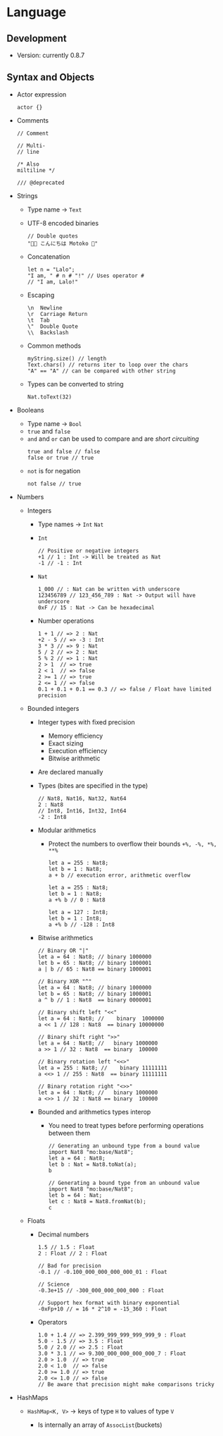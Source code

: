 # Language

## Development

-   Version: currently 0.8.7

## Syntax and Objects

-   Actor expression

    ```Motoko
    actor {}
    ```

-   Comments

    ```Motoko
    // Comment

    // Multi-
    // line

    /* Also
    miltiline */

    /// @deprecated
    ```

-   Strings

    -   Type name -> `Text`
    -   UTF-8 encoded binaries

        ```Motoko
        // Double quotes
        "👩‍💻 こんにちは Motoko 💫"
        ```

    -   Concatenation
        ```Motoko
        let n = "Lalo";
        "I am, " # n # "!" // Uses operator #
        // "I am, Lalo!"
        ```
    -   Escaping
        ```
        \n	Newline
        \r	Carriage Return
        \t	Tab
        \"	Double Quote
        \\	Backslash
        ```
    -   Common methods

        ```Motoko
        myString.size() // length
        Text.chars() // returns iter to loop over the chars
        "A" == "A" // can be compared with other string
        ```

    -   Types can be converted to string
        ```Motoko
        Nat.toText(32)
        ```

-   Booleans
    -   Type name -> `Bool`
    -   `true` and `false`
    -   `and` and `or` can be used to compare and are _short circuiting_
        ```Motoko
        true and false // false
        false or true // true
        ```
    -   `not` is for negation
        ```Motoko
        not false // true
        ```
-   Numbers

    -   Integers

        -   Type names -> `Int` `Nat`
        -   `Int`
            ```Motoko
            // Positive or negative integers
            +1 // 1 : Int -> Will be treated as Nat
            -1 // -1 : Int
            ```
        -   `Nat`

            ```Motoko
            1_000 // : Nat can be written with underscore
            123456789 // 123_456_789 : Nat -> Output will have underscore
            0xF // 15 : Nat -> Can be hexadecimal
            ```

        -   Number operations

            ```Motoko
            1 + 1 // => 2 : Nat
            +2 - 5 // => -3 : Int
            3 * 3 // => 9 : Nat
            5 / 2 // => 2 : Nat
            5 % 2 // => 1 : Nat
            2 > 1  // => true
            2 < 1  // => false
            2 >= 1 // => true
            2 <= 1 // => false
            0.1 + 0.1 + 0.1 == 0.3 // => false / Float have limited precision
            ```

    -   Bounded integers

        -   Integer types with fixed precision
            -   Memory efficiency
            -   Exact sizing
            -   Execution efficiency
            -   Bitwise arithmetic
        -   Are declared manually
        -   Types (bites are specified in the type)

            ```Motoko
            // Nat8, Nat16, Nat32, Nat64
            2 : Nat8
            // Int8, Int16, Int32, Int64
            -2 : Int8
            ```

        -   Modular arithmetics

            -   Protect the numbers to overflow their bounds `+%, -%, *%, **%`

                ```Motoko
                let a = 255 : Nat8;
                let b = 1 : Nat8;
                a + b // execution error, arithmetic overflow

                let a = 255 : Nat8;
                let b = 1 : Nat8;
                a +% b // 0 : Nat8

                let a = 127 : Int8;
                let b = 1 : Int8;
                a +% b // -128 : Int8
                ```

        -   Bitwise arithmetics

            ```Motoko
            // Binary OR "|"
            let a = 64 : Nat8; // binary 1000000
            let b = 65 : Nat8; // binary 1000001
            a | b // 65 : Nat8 == binary 1000001

            // Binary XOR "^"
            let a = 64 : Nat8; // binary 1000000
            let b = 65 : Nat8; // binary 1000001
            a ^ b // 1 : Nat8  == binary 0000001

            // Binary shift left "<<"
            let a = 64 : Nat8; //    binary  1000000
            a << 1 // 128 : Nat8  == binary 10000000

            // Binary shift right ">>"
            let a = 64 : Nat8; //   binary 1000000
            a >> 1 // 32 : Nat8  == binary  100000

            // Binary rotation left "<<>"
            let a = 255 : Nat8; //    binary 11111111
            a <<> 1 // 255 : Nat8  == binary 11111111

            // Binary rotation right "<>>"
            let a = 64 : Nat8; //   binary 1000000
            a <>> 1 // 32 : Nat8 == binary  100000
            ```

        -   Bounded and arithmetics types interop

            -   You need to treat types before performing operations between them

                ```Motoko
                // Generating an unbound type from a bound value
                import Nat8 "mo:base/Nat8";
                let a = 64 : Nat8;
                let b : Nat = Nat8.toNat(a);
                b

                // Generating a bound type from an unbound value
                import Nat8 "mo:base/Nat8";
                let b = 64 : Nat;
                let c : Nat8 = Nat8.fromNat(b);
                c
                ```

    -   Floats

        -   Decimal numbers

            ```Motoko
            1.5 // 1.5 : Float
            2 : Float // 2 : Float

            // Bad for precision
            -0.1 // -0.100_000_000_000_000_01 : Float

            // Science
            -0.3e+15 // -300_000_000_000_000 : Float

            // Support hex format with binary exponential
            -0xFp+10 // = 16 * 2^10 = -15_360 : Float
            ```

        -   Operators

            ```Motoko
            1.0 + 1.4 // => 2.399_999_999_999_999_9 : Float
            5.0 - 1.5 // => 3.5 : Float
            5.0 / 2.0 // => 2.5 : Float
            3.0 * 3.1 // => 9.300_000_000_000_000_7 : Float
            2.0 > 1.0  // => true
            2.0 < 1.0  // => false
            2.0 >= 1.0 // => true
            2.0 <= 1.0 // => false
            // Be aware that precision might make comparisons tricky
            ```

-   HashMaps

    -   `HashMap<K, V>` -> keys of type `H` to values of type `V`

        -   Is internally an array of `AssocList`(buckets)

            ```Motoko

            ```
